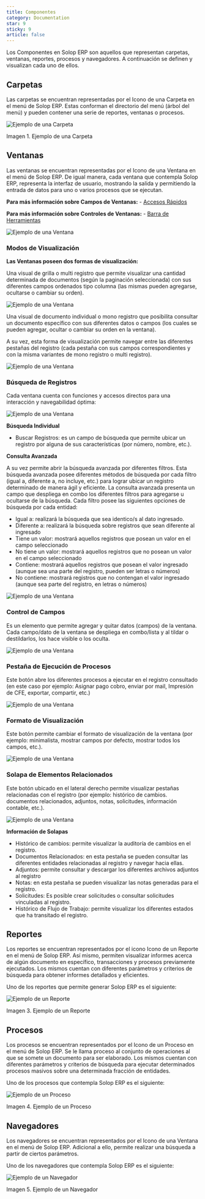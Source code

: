```yaml
---
title: Componentes
category: Documentation
star: 9
sticky: 9
article: false
---
```


Los Componentes en Solop ERP son aquellos que representan carpetas, ventanas, reportes, procesos y navegadores. A continuación se definen y visualizan cada uno de ellos.

## Carpetas

Las carpetas se encuentran representadas por el Icono de una Carpeta en el menú de Solop ERP. Estas conforman el directorio del menú (árbol del menú) y pueden contener una serie de reportes, ventanas o procesos.

![Ejemplo de una Carpeta](/assets/img/docs/basic-rules/bar-icons-folders1.png)

Imagen 1. Ejemplo de una Carpeta

## Ventanas

Las ventanas se encuentran representadas por el Icono de una Ventana en el menú de Solop ERP. De igual manera, cada ventana que contempla Solop ERP, representa la interfaz de usuario, mostrando la salida y permitiendo la entrada de datos para uno o varios procesos que se ejecutan.

**Para más información sobre Campos de Ventanas:** - [Accesos Rápidos](quick-access)

**Para más información sobre Controles de Ventanas:** - [Barra de Herramientas](toolbar)

![Ejemplo de una Ventana](/assets/img/docs/basic-rules/bar-icons-windows1.png)

### Modos de Visualización

**Las Ventanas poseen dos formas de visualización:**

Una visual de grilla o multi registro que permite visualizar una cantidad determinada de documentos (según la paginación seleccionada) con sus diferentes campos ordenados tipo columna (las mismas pueden agregarse, ocultarse o cambiar su orden).

![Ejemplo de una Ventana](/assets/img/docs/basic-rules/bar-icons-windows2.png)

Una visual de documento individual o mono registro que posibilita consultar un documento específico con sus diferentes datos o campos (los cuales se pueden agregar, ocultar o cambiar su orden en la ventana).

A su vez, esta forma de visualización permite navegar entre las diferentes pestañas del registro (cada pestaña con sus campos correspondientes y con la misma variantes de mono registro o multi registro).

![Ejemplo de una Ventana](/assets/img/docs/basic-rules/bar-icons-windows3.png)

### Búsqueda de Registros

Cada ventana cuenta con funciones y accesos directos para una interacción y navegabilidad óptima:

![Ejemplo de una Ventana](/assets/img/docs/basic-rules/bar-icons-windows4.png)

**Búsqueda Individual**

* Buscar Registros: es un campo de búsqueda que permite ubicar un registro por alguna de sus características (por número, nombre, etc.). 

**Consulta Avanzada**

A su vez permite abrir la búsqueda avanzada por diferentes filtros.
Esta búsqueda avanzada posee diferentes métodos de búsqueda por cada filtro (igual a, diferente a, no incluye, etc.) para lograr ubicar un registro determinado de manera ágil y eficiente.
La consulta avanzada presenta un campo que despliega en combo los diferentes filtros para agregarse u ocultarse de la búsqueda.
Cada filtro posee las siguientes opciones de búsqueda por cada entidad:

* Igual a: realizará la búsqueda que sea identico/s al dato ingresado.
* Diferente a: realizará la búsqueda sobre registros que sean diferente al ingresado
* Tiene un valor: mostrará aquellos registros que posean un valor en el campo seleccionado
* No tiene un valor: mostrará aquellos registros que no posean un valor en el campo seleccionado
* Contiene: mostrará aquellos registros que posean el valor ingresado (aunque sea una parte del registro, pueden ser letras o números)
* No contiene: mostrará registros que no contengan el valor ingresado (aunque sea parte del registro, en letras o números)

![Ejemplo de una Ventana](/assets/img/docs/basic-rules/bar-icons-windows5.png)

### Control de Campos

Es un elemento que permite agregar y quitar datos (campos) de la ventana. Cada campo/dato de la ventana se despliega en combo/lista y al tildar o destildarlos, los hace visible o los oculta.

![Ejemplo de una Ventana](/assets/img/docs/basic-rules/bar-icons-windows6.png)

### Pestaña de Ejecución de Procesos

Este botón abre los diferentes procesos a ejecutar en el registro consultado (en este caso por ejemplo: Asignar pago cobro, enviar por mail, Impresión de CFE, exportar, compartir, etc.)

![Ejemplo de una Ventana](/assets/img/docs/basic-rules/bar-icons-windows7.png)

### Formato de Visualización

Este botón permite cambiar el formato de visualización de la ventana (por ejemplo: minimalista, mostrar campos por defecto, mostrar todos los campos, etc.).

![Ejemplo de una Ventana](/assets/img/docs/basic-rules/bar-icons-windows8.png)

### Solapa de Elementos Relacionados

Este botón ubicado en el lateral derecho permite visualizar pestañas relacionadas con el registro (por ejemplo: histórico de cambios. documentos relacionados, adjuntos, notas, solicitudes, información contable, etc.).

![Ejemplo de una Ventana](/assets/img/docs/basic-rules/bar-icons-windows9.png)

**Información de Solapas**

* Histórico de cambios: permite visualizar la auditoría de cambios en el registro.
* Documentos Relacionados: en esta pestaña se pueden consultar las diferentes entidades relacionadas al registro y navegar hacia ellas.
* Adjuntos: permite consultar y descargar los diferentes archivos adjuntos al registro
* Notas: en esta pestaña se pueden visualizar las notas generadas para el registro.
* Solicitudes: Es posible crear solicitudes o consultar solicitudes vinculadas al registro.
* Histórico de Flujo de Trabajo: permite visualizar los diferentes estados que ha transitado el registro.

## Reportes

Los reportes se encuentran representados por el icono Icono de un Reporte en el menú de Solop ERP. Así mismo, permiten visualizar informes acerca de algún documento en específico, transacciones y procesos previamente ejecutados.
Los mismos cuentan con diferentes parámetros y criterios de búsqueda para obtener informes detallados y eficientes.

Uno de los reportes que permite generar Solop ERP es el siguiente:

![Ejemplo de un Reporte](/assets/img/docs/basic-rules/bar-icons-reports1.png)

Imagen 3. Ejemplo de un Reporte

## Procesos

Los procesos se encuentran representados por el Icono de un Proceso en el menú de Solop ERP. Se le llama proceso al conjunto de operaciones al que se somete un documento para ser elaborado.
Los mismos cuentan con diferentes parámetros y criterios de búsqueda para ejecutar determinados procesos masivos sobre una determinada fracción de entidades.

Uno de los procesos que contempla Solop ERP es el siguiente:

![Ejemplo de un Proceso](/assets/img/docs/basic-rules/bar-icons-process1.png)

Imagen 4. Ejemplo de un Proceso

## Navegadores

Los navegadores se encuentran representados por el Icono de una Ventana en el menú de Solop ERP. Adicional a ello, permite realizar una búsqueda a partir de ciertos parámetros.

Uno de los navegadores que contempla Solop ERP es el siguiente:

![Ejemplo de un Navegador](/assets/img/docs/basic-rules/bar-icons-navigators1.png)

Imagen 5. Ejemplo de un Navegador
